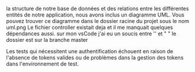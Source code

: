 la structure de notre base de données et des relations entre les différentes entités de notre application, 
nous avons inclus un diagramme UML. Vous pouvez trouver ce diagramme dans le dossier racine du projet sous le nom uml.png 
Le fichier controller existait deja et il me manquait quelques dépendances aussi. 
sur mon vsCode j'ai eu un soucis entre '' et " "
le dossier est sur la branche master


Les tests qui nécessitent une authentification échouent en raison de l'absence de tokens valides ou de problèmes dans la gestion des tokens dans l'environnement de test.
